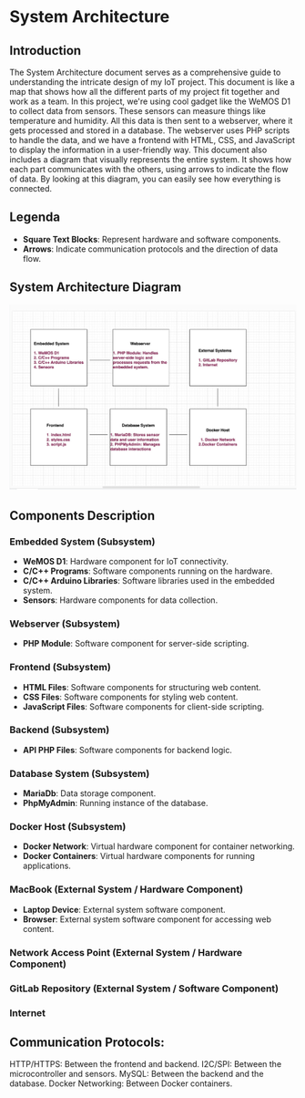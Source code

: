 # System Architecture


## Introduction

The System Architecture document serves as a comprehensive guide to understanding the intricate design of my IoT project. This document is like a map that shows how all the different parts of my project fit together and work as a team. 
In this project, we're using cool gadget like the WeMOS D1 to collect data from sensors. These sensors can measure things like temperature and humidity. All this data is then sent to a webserver, where it gets processed and stored in a database. The webserver uses PHP scripts to handle the data, and we have a frontend with HTML, CSS, and JavaScript to display the information in a user-friendly way.
This document also includes a diagram that visually represents the entire system. It shows how each part communicates with the others, using arrows to indicate the flow of data. By looking at this diagram, you can easily see how everything is connected.

## Legenda
- **Square Text Blocks**: Represent hardware and software components.
- **Arrows**: Indicate communication protocols and the direction of data flow.


## System Architecture Diagram
![System Architecture Diagram](docs/assets/arch.jpg)

## Components Description

### Embedded System (Subsystem)
- **WeMOS D1**: Hardware component for IoT connectivity.
- **C/C++ Programs**: Software components running on the hardware.
- **C/C++ Arduino Libraries**: Software libraries used in the embedded system.
- **Sensors**: Hardware components for data collection.

### Webserver (Subsystem)
- **PHP Module**: Software component for server-side scripting.

### Frontend (Subsystem)
- **HTML Files**: Software components for structuring web content.
- **CSS Files**: Software components for styling web content.
- **JavaScript Files**: Software components for client-side scripting.

### Backend (Subsystem)
- **API PHP Files**: Software components for backend logic.

### Database System (Subsystem)
- **MariaDb**: Data storage component.
- **PhpMyAdmin**: Running instance of the database.

### Docker Host (Subsystem)
- **Docker Network**: Virtual hardware component for container networking.
- **Docker Containers**: Virtual hardware components for running applications.

### MacBook (External System / Hardware Component)
- **Laptop Device**: External system software component.
- **Browser**: External system software component for accessing web content.

### Network Access Point (External System / Hardware Component)

### GitLab Repository (External System / Software Component)

### Internet


## Communication Protocols:
HTTP/HTTPS: Between the frontend and backend.
I2C/SPI: Between the microcontroller and sensors.
MySQL: Between the backend and the database.
Docker Networking: Between Docker containers.





